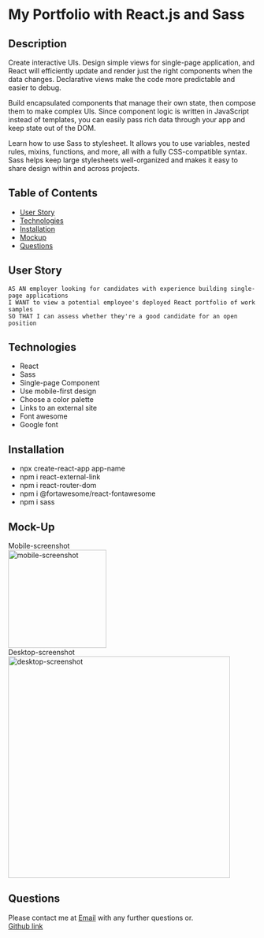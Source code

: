 # My Portfolio with React.js and Sass

## Description
Create interactive UIs. Design simple views for single-page application, and React will efficiently update and render just the right components when the data changes.
Declarative views make the code more predictable and easier to debug.

Build encapsulated components that manage their own state, then compose them to make complex UIs.
Since component logic is written in JavaScript instead of templates, you can easily pass rich data through your app and keep state out of the DOM.

Learn how to use Sass to stylesheet. It allows you to use variables, nested rules, mixins, functions, and more, all with a fully CSS-compatible syntax. 
Sass helps keep large stylesheets well-organized and makes it easy to share design within and across projects.

## Table of Contents
  - [User Story](#user-story)
  - [Technologies](#technologies)
  - [Installation](#installation)
  - [Mockup](#mockup)
  - [Questions](#questions)
  
## User Story
```
AS AN employer looking for candidates with experience building single-page applications
I WANT to view a potential employee's deployed React portfolio of work samples
SO THAT I can assess whether they're a good candidate for an open position
```
## Technologies
- React
- Sass
- Single-page Component
- Use mobile-first design
- Choose a color palette
- Links to an external site
- Font awesome
- Google font

## Installation
- npx create-react-app app-name
- npm i react-external-link
- npm i react-router-dom
- npm i @fortawesome/react-fontawesome
- npm i sass

## Mock-Up
Mobile-screenshot <br>
<img width="199" alt="mobile-screenshot" src="https://user-images.githubusercontent.com/69065671/164156683-fb230802-76ad-4c3b-b3fc-33cd472e08a6.png">
<br>
Desktop-screenshot
<img width="450" alt="desktop-screenshot" src="https://user-images.githubusercontent.com/69065671/164156714-7c6bae35-31b5-402c-81ee-9a28756c8f99.png">

## Questions
Please contact me at [Email](n.foithong1983@gmail.com) with any further questions or. <br> [Github link](https://github.com/NFoithong)
